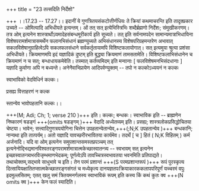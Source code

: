 +++
title = "23 तत्सदिति निर्देशो"

+++
।।17.23 -- 17.27।। इदानीं ये गुणत्रितयसंकटोत्तीर्णधियः ते क्रियां कथमाचरन्ति इति तादृक़्प्रकार उच्यते -- ओमित्यादि अभिधीयते इत्यन्तम्। ओं तत् सत् इत्येभिस्त्रिभिः शब्दैर्ब्रह्मणो निर्देशः; संमुखीकरणम्। तत्र ओम् इत्यनेन शास्त्रार्थोऽयमादेहसंबन्धमूरीकार्य इति सूच्यते। तत् इति सर्वनामपदेन सामान्यमात्राभिधायिना विशेषपरामर्शमात्रासमर्थेन फलानभिसंधानं ब्रह्मण्युच्यते अभिसंधानस्य विशेषपरिग्रहमन्तरेण अभावात् सकलविशेषानुग्राहित्वेऽपि सकलफलसंधाने सर्वकर्तृतायामपि विशिष्टफलायोगात्। सत् इत्यमुया श्रुत्या प्रशंसा अभिधीयते। क्रियमाणमपि इदं यज्ञादिकं दुष्टम् इति बुद्ध्या क्रियमाणं तामसतामेति। विशिष्टफलाभिसंधानेन च क्रियमाणं न च सत्; बन्धाधायकमेवेति। तस्मात् कर्तव्यमिदम् इति मन्वानाः \[ फलविशेषमनभिसंदधानाः \] यज्ञादि कुर्वाणा अपि न बध्यन्ते। अनेनैवाभिप्रायेण आदिपर्वण्युक्तम् -- तपो न कल्कोऽध्ययनं न कल्कः  
  
स्वाभाविको वेदविधिर्न कल्कः।  
  
प्रसह्य वित्ताहरणं न कल्क  
  
स्तान्येव भावोपहतानि कल्कः।।  
  
+++(M; Adi; Ch; 1; verse 210 )+++ इति। कल्कः; बन्धकः। स्वाभाविक इति -- ब्राह्मणेन निष्कारणं षडङ्गं +++(omits षडङ्गम् )+++ वेदादि अध्येतव्यम् इति। प्रसह्य; शास्त्रलोकप्रसिद्धोचितया चेष्टया। भावेन; सत्त्वादिगुणत्रययोगिना चित्तेन उपहतान्येतान्येव,+++(;N;K उपहतान्येव )+++ बन्धकानि; नान्यथा इति तात्पर्यम्। अतो यज्ञादि यावच्छरीरभावितया कार्यमेव। तदर्थे \[ च \] हितं ( N;K विहितम् ) कर्म अर्जनादि। यदि वा ओम् इत्यनेन समुपशान्तसमस्तप्रपञ्चम् तत् इत्यनेनोद्भिद्यमानविश्वतरङ्गपरामर्शमात्रात्मकेच्छास्वातन्त्र्य -- स्वभावम् सत् इत्यनेन इच्छास्वातन्त्र्यभरविजृम्भमाणभेदकम्; पूर्णत्वेऽपि तावच्चित्रस्वभावतया भवनमिति प्रतिपाद्यते। तथाचोक्तम्,सद्भावे साधुभावे च इति। तेन परमं प्रशान्तं +++(S परमप्रशान्तरूपं )+++ रूपं पुरस्कृत्य दित्सायियक्षातितप्सात्मकेच्छातरङ्गसंगतं च मध्येकृत्य दानयज्ञतपःक्रियाकारककलापपरिपूर्णं यच्चरमं वपुः इदमुल्लसितम्; एतत् खलु समं त्रितयमनर्गलस्य स्वाभाविकं रूपम् इति कस्य किं कथं कुतः क्व +++(N omits क्व )+++ केन फलं स्यादिति।
